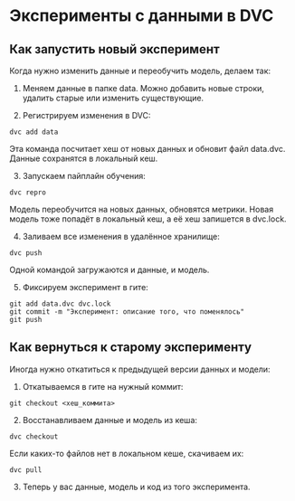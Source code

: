 # Эксперименты с данными в DVC

## Как запустить новый эксперимент

Когда нужно изменить данные и переобучить модель, делаем так:

1. Меняем данные в папке data. Можно добавить новые строки, удалить старые или изменить существующие.

2. Регистрируем изменения в DVC:
```
dvc add data
```
Эта команда посчитает хеш от новых данных и обновит файл data.dvc. Данные сохранятся в локальный кеш.

3. Запускаем пайплайн обучения:
```
dvc repro
```
Модель переобучится на новых данных, обновятся метрики. Новая модель тоже попадёт в локальный кеш, а её хеш запишется в dvc.lock.

4. Заливаем все изменения в удалённое хранилище:
```
dvc push
```
Одной командой загружаются и данные, и модель.

5. Фиксируем эксперимент в гите:
```
git add data.dvc dvc.lock
git commit -m "Эксперимент: описание того, что поменялось"
git push
```

## Как вернуться к старому эксперименту

Иногда нужно откатиться к предыдущей версии данных и модели:

1. Откатываемся в гите на нужный коммит:
```
git checkout <хеш_коммита>
```

2. Восстанавливаем данные и модель из кеша:
```
dvc checkout
```
Если каких-то файлов нет в локальном кеше, скачиваем их:
```
dvc pull
```

3. Теперь у вас данные, модель и код из того эксперимента.
